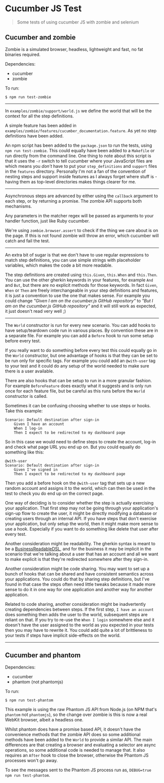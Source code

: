 # Cucumber JS Test

> Some tests of using cucumber JS with zombie and selenium

## Cucumber and zombie

Zombie is a simulated browser, headless, lightweight and fast, no fat binaries required.

Dependencies:

* cucumber
* zombie

To run:

```
$ npm run test-zombie
```

---

In `examples/zombie/support/world.js` we define the world that will be the context for all the step definitions.

A simple feature has been added in `examples/zombie/features/cucumber_documentation.feature`. As yet no step definitions have been added.

An npm script has been added to the `package.json` to run the tests, using `npm run test-zombie`. This could equally have been added to a `Makefile` or run directly from the command line. One thing to note about this script is that it uses the `-r` switch to tell cucumber where your JavaScript files are which means you *don't* have to put your `step_definitions` and `support` files in the `features` directory. Personally I'm not a fan of the convention of nesting steps and support inside features as I always forget where stuff is - having them as top-level directories makes things clearer for me.

---

Asynchronous steps are advanced by either using the `callback` argument to each step, or by returning a promise. The zombie API supports both mechanisms.

Any parameters in the matcher regex will be passed as arguments to your handler function, just like Ruby cucumber.

We're using `zombie.browser.assert` to check if the thing we care about is on the page. If this is not found zombie will throw an error, which cucumber will catch and fail the test.

---

An extra bit of sugar is that we don't have to use regular expressions to match step definitions, you can use simple strings with placeholder variables, which makes the code a bit more readable.

The step definitions are created using `this.Given`, `this.When` and `this.Then`. You can use the other gherkin keywords in your features, for example `And` and `But`, but there are no explicit methods for those keywords. In fact `Given`, `When` or `Then` are freely interchangeable in your step definitions and features, it is just a convention to use the one that makes sense. For example you could change *"Given I am on the cucumber.js GitHub repository"* to *"But I am on the cucumber.js GitHub repository"* and it will still work as expected, it just doesn't read very well ;)

---

The `World` constructor is run for every new scenario. You can add hooks to have setup/teardown code run in various places. By convention these are in a separate file. For example you can add a `Before` hook to run some setup before every test.

If you really want to do something before every test this could equally go in the `World` constructor, but one advantage of hooks is that they can be set to be run only for specific tags. For example you could add an `@with-user` tag to your test and it could do any setup of the world needed to make sure there is a user available.

There are also hooks that can be setup to run in a more granular fashion. For example `BeforeFeature` does exactly what it suggests and is only run once for each feature file, but be careful as this runs before the `World` constructor is called.

Sometimes it can be confusing choosing whether to use steps or hooks. Take this example:

```
Scenario: Default destination after sign-in
	Given I have an account
	When I log-in
	Then I expect to be redirected to my dashboard page
```

So in this case we would need to define steps to create the account, log-in and check what page URL you end up on. But you could equally do something like this:

```
@with-user
Scenario: Default destination after sign-in
	Given I've signed in
	Then I expect to be redirected to my dashboard page
```

Then you add a before hook on the `@with-user` tag that sets up a new random account and assigns it to the world, which can then be used in the test to check you do end up on the correct page.

One way of deciding is to consider whether the step is actually exercising your application. That first step may not be going through your application's sign-up flow to create the user, it might be directly modifying a database or creating users through an internal API. If you have steps that don't exercise your application, but only setup the world, then it might make more sense to use a hook. Especially if you want to do something like delete that user after every test.

Another consideration might be readability. The gherkin syntax is meant to be a [BusinessReadableDSL][], and for the business it may be implicit in the scenario that we're talking about a user that has an account and all we want to make explicit is that they're redirected somewhere after they sign-in.

Another consideration might be code sharing. You may want to set up a bunch of hooks that can be shared and have consistent semantics across your applications. You could do that by sharing step definitions, but I've found in that case the steps often need little tweaks because it made more sense to do it in one way for one application and another way for another application.

Related to code sharing, another consideration might be inadvertently creating dependencies between steps. If the first step, `I have an account` does something then adds the user to the world, subsequent steps are reliant on that. If you try to re-use the `When I login` somewhere else and it doesn't have the user assigned to the world as you expected in your tests then you may have to rewrite it. You could add quite a lot of brittleness to your tests if steps have implicit side-effects on the world.

---

## Cucumber and phantom

Dependencies:

* cucumber
* phantom (not phantomjs)

To run:

```
$ npm run test-phantom
```

This example is using the raw Phantom JS API from Node.js (on NPM that's `phantom` not `phantomjs`), so the change over zombie is this is now a real WebKit browser, albeit a headless one.

Whilst phantom does have a promise based API, it doesn't have the convenience methods that the zombie API does so some additional methods have been added to the `World` to provide a similar API. The main differences are that creating a browser and evaluating a selector are async operations, so some additional code is needed to manage that. It also requires an `After` hook to close the browser, otherwise the Phantom JS processes won't go away.

To see the messages sent to the Phantom JS process run as, `DEBUG=true npm run test-phantom`.

[BusinessReadableDSL]:http://martinfowler.com/bliki/BusinessReadableDSL.html
